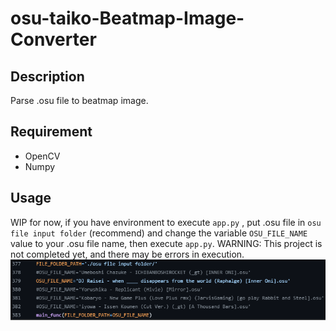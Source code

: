 # osu-taiko-Beatmap-Image-Converter

## Description
Parse .osu file to beatmap image.  

## Requirement
* OpenCV
* Numpy

## Usage
WIP
for now, if you have environment to execute `app.py` , put .osu file in `osu file input folder` (recommend) and change the variable `OSU_FILE_NAME` value to your .osu file name, then execute `app.py`. WARNING: This project is not completed yet, and there may be errors in execution.
![how](https://github.com/rex0988476/osu-taiko-Beatmap-Image-Converter/blob/main/README/how.png)
